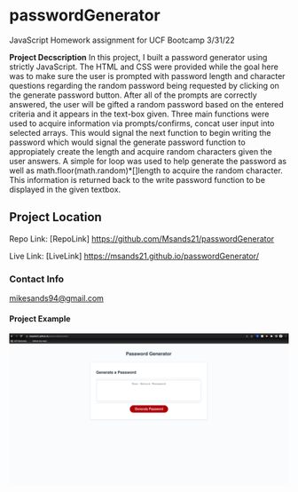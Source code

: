 # passwordGenerator
JavaScript Homework assignment for UCF Bootcamp 3/31/22

**Project Decscription**
In this project, I built a password generator using strictly JavaScript. The HTML and CSS were provided while the goal here was to make sure the user is prompted with password length and character questions regarding the random password being requested by clicking on the generate password button. After all of the prompts are correctly answered, the user will be gifted a random password based on the entered criteria and it appears in the text-box given. Three main functions were used to acquire information via prompts/confirms, concat user input into selected arrays. This would signal the next function to begin writing the password which would signal the generate password function to appropiately create the length and acquire random characters given the user answers. A simple for loop was used to help generate the password as well as math.floor(math.random)*[]length to acquire the random character. This information is returned back to the write password function to be displayed in the given textbox. 


## Project Location
Repo Link: [RepoLink] https://github.com/Msands21/passwordGenerator

Live Link: [LiveLink] https://msands21.github.io/passwordGenerator/

### Contact Info
mikesands94@gmail.com

#### Project Example
![Preview](./assets/images/passwordGenerator.png)
